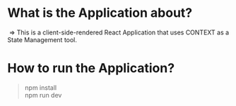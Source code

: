 # What is the Application about? </br>
&nbsp;=> This is a client-side-rendered React Application that uses CONTEXT as a State Management tool. </br>

# How to run the Application? </br>
> npm install </br>
> npm run dev
